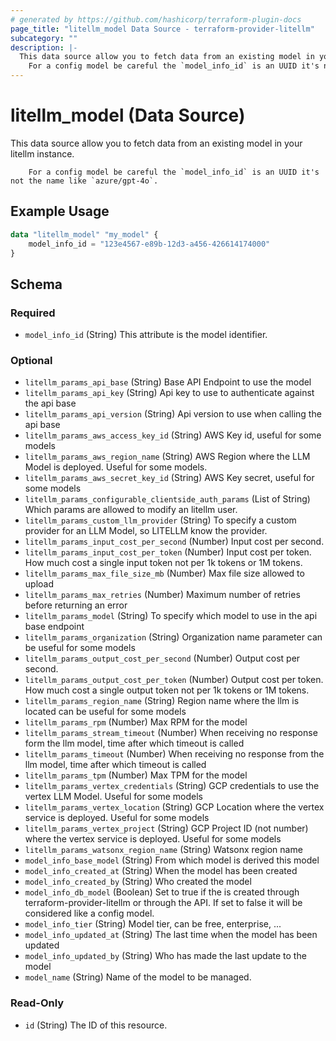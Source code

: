 ```yaml
---
# generated by https://github.com/hashicorp/terraform-plugin-docs
page_title: "litellm_model Data Source - terraform-provider-litellm"
subcategory: ""
description: |-
  This data source allow you to fetch data from an existing model in your litellm instance.
  	For a config model be careful the `model_info_id` is an UUID it's not the name like `azure/gpt-4o`.
---
```


# litellm_model (Data Source)

This data source allow you to fetch data from an existing model in your litellm instance.
		
		For a config model be careful the `model_info_id` is an UUID it's not the name like `azure/gpt-4o`.

## Example Usage

```terraform
data "litellm_model" "my_model" {
    model_info_id = "123e4567-e89b-12d3-a456-426614174000"
}
```

<!-- schema generated by tfplugindocs -->
## Schema

### Required

- `model_info_id` (String) This attribute is the model identifier.

### Optional

- `litellm_params_api_base` (String) Base API Endpoint to use the model
- `litellm_params_api_key` (String) Api key to use to authenticate against the api base
- `litellm_params_api_version` (String) Api version to use when calling the api base
- `litellm_params_aws_access_key_id` (String) AWS Key id, useful for some models
- `litellm_params_aws_region_name` (String) AWS Region where the LLM Model is deployed. Useful for some models.
- `litellm_params_aws_secret_key_id` (String) AWS Key secret, useful for some models
- `litellm_params_configurable_clientside_auth_params` (List of String) Which params are allowed to modify an litellm user.
- `litellm_params_custom_llm_provider` (String) To specify a custom provider for an LLM Model, so LITELLM know the provider.
- `litellm_params_input_cost_per_second` (Number) Input cost per second.
- `litellm_params_input_cost_per_token` (Number) Input cost per token. How much cost a single input token not per 1k tokens or 1M tokens.
- `litellm_params_max_file_size_mb` (Number) Max file size allowed to upload
- `litellm_params_max_retries` (Number) Maximum number of retries before returning an error
- `litellm_params_model` (String) To specify which model to use in the api base endpoint
- `litellm_params_organization` (String) Organization name parameter can be useful for some models
- `litellm_params_output_cost_per_second` (Number) Output cost per second.
- `litellm_params_output_cost_per_token` (Number) Output cost per token. How much cost a single output token not per 1k tokens or 1M tokens.
- `litellm_params_region_name` (String) Region name where the llm is located can be useful for some models
- `litellm_params_rpm` (Number) Max RPM for the model
- `litellm_params_stream_timeout` (Number) When receiving no response form the llm model, time after which timeout is called
- `litellm_params_timeout` (Number) When receiving no response from the llm model, time after which timeout is called
- `litellm_params_tpm` (Number) Max TPM for the model
- `litellm_params_vertex_credentials` (String) GCP credentials to use the vertex LLM Model. Useful for some models
- `litellm_params_vertex_location` (String) GCP Location where the vertex service is deployed. Useful for some models
- `litellm_params_vertex_project` (String) GCP Project ID (not number) where the vertex service is deployed. Useful for some models
- `litellm_params_watsonx_region_name` (String) Watsonx region name
- `model_info_base_model` (String) From which model is derived this model
- `model_info_created_at` (String) When the model has been created
- `model_info_created_by` (String) Who created the model
- `model_info_db_model` (Boolean) Set to true if the is created through terraform-provider-litellm or through the API. If set to false it will be considered like a config model.
- `model_info_tier` (String) Model tier, can be free, enterprise, ...
- `model_info_updated_at` (String) The last time when the model has been updated
- `model_info_updated_by` (String) Who has made the last update to the model
- `model_name` (String) Name of the model to be managed.

### Read-Only

- `id` (String) The ID of this resource.
